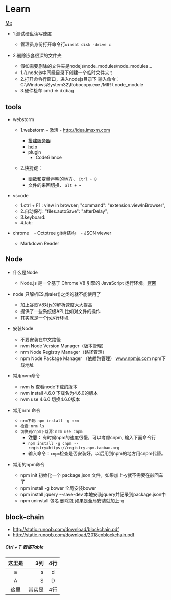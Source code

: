 # Learn
[Me](imgs/mmexport1451125082410.jpg)

- 1.测试硬盘读写速度
	- 管理员身份打开命令行``winsat disk -drive c``

- 2.删除嵌套很深的文件夹
	- 假如需要删除的文件夹是nodejs\node_modules\node_modules...
	- 1.在nodejs中同级目录下创建一个临时文件夹 t
	- 2.打开命令行窗口，进入nodejs目录下
		输入命令：C:\Windows\System32\Robocopy.exe /MIR t node_module
    - 3.硬件检车 cmd => dxdiag
    
## tools
- webstorm
    - 1.webstorm – 激活 - http://idea.imsxm.com 
        - [搭建服务器](http://blog.csdn.net/larennani/article/details/71447150?locationNum=9&fps=1)
        - [help](https://www.jetbrains.com/help/webstorm/meet-webstorm.html)
        - plugin
            - CodeGlance

    - 2.快捷键：
        - 函数和变量声明的地方、 ``Ctrl + B``
        - 文件的来回切换、 ``alt + →``


- vscode
    - 1.ctrl + F1 : view in browser; "command": "extension.viewInBrowser",
    - 2.自动保存: "files.autoSave": "afterDelay",
    - 3.keyboard: 
    - 4.tab: 
    
- chrome
    -  Octotree  git树结构
    -  JSON viewer
    -  Markdown Reader
## Node

- 什么是Node
  + Node.js 是一个基于 Chrome V8 引擎的 JavaScript 运行环境。[官网](https://www.nodojs.org)

- node 只解析ES,像aler()之类的就不能使用了 
  + 加上谷歌V8对js的解析速度大大提高
  + 提供了一些系统级API,比如对文件的操作
  + 其实就是一个js运行环境
  
- 安装Node
  + 不要安装在中文路径
  + nvm Node Version Manager（版本管理）
  + nrm Node Registry Manager（路径管理）
  + npm Node Package Manager （依赖包管理）
    www.npmjs.com npm下载地址
	
- 常用nvm命令
  + nvm ls 查看node下载的版本
  + nvm install 4.6.0 下载名为4.6.0的版本
  + nvm use 4.6.0 切换4.6.0版本
  
  
- 常用nrm 命令
  - ``nrm下载``: ``npm install -g nrm``
  - ``检查``: ``nrm ls``
  - ``切换到cnpm下载源``: ``nrm use cnpm ``
    - **注意：** 有时候npm的速度很慢，可以考虑cnpm, 输入下面命令行
    - ``npm install -g cnpm --registry=https://registry.npm.taobao.org``
    -  输入命令：``cnpm``检查是否安装好，以后用到npm的地方用cnpm代替。
  
- 常用的npm命令
  + npm init 初始化一个	package.json  文件，如果加上-y就不需要在敲回车了
  + npm install -g bower 全局安装bower
  + npm install jquery --save-dev 本地安装jquery并记录到package.json中
  + npm uninstall 包名 删除包 如果是全局安装就加上-g
  

	



## block-chain
  - http://static.runoob.com/download/blockchain.pdf
  - http://static.runoob.com/download/2018cnblockchain.pdf 


##### Ctrl + T  表格Table

|这里是|3列|4行|
|:--:|---:|:--:|
|  a    |  s    |   d   |
|    A  |    S  |    D  |
|这里|其实是|4行|
 ​










